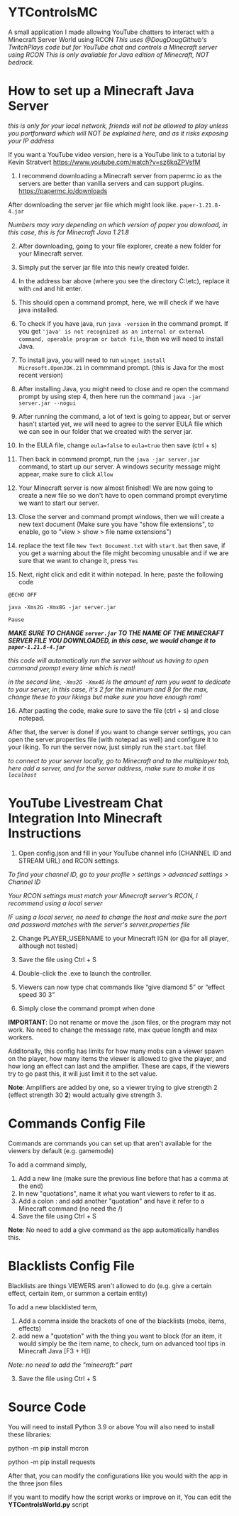 # YTControlsMC
A small application I made allowing YouTube chatters to interact with a Minecraft Server World using RCON
*This uses @DougDougGithub's TwitchPlays code but for YouTube chat and controls a Minecraft server using RCON*
*This is only available for Java edition of Minecraft, NOT bedrock.*

# How to set up a Minecraft Java Server

*this is only for your local network, friends will not be allowed to play unless you portforward which will NOT be explained here, and as it risks exposing your IP address*

If you want a YouTube video version, here is a YouTube link to a tutorial by Kevin Stratvert https://www.youtube.com/watch?v=sz6kqZPVsfM

1. I recommend downloading a Minecraft server from papermc.io as the servers are better than vanilla servers and can support plugins.
https://papermc.io/downloads

After downloading the server jar file which might look like. `paper-1.21.8-4.jar`

*Numbers may vary depending on which version of paper you download, in this case, this is for Minecraft Java 1.21.8*

2. After downloading, going to your file explorer, create a new folder for your Minecraft server.

3. Simply put the server jar file into this newly created folder.

4. In the address bar above (where you see the directory C:\etc), replace it with `cmd` and hit enter.

5. This should open a command prompt, here, we will check if we have java installed.

6. To check if you have java, run `java -version` in the command prompt. If you get `'java' is not recognized as an internal or external command, operable program or batch file`, then we will need to install Java.

7. To install java, you will need to run `winget install Microsoft.OpenJDK.21` in commmand prompt. (this is Java for the most recent version)

8. After installing Java, you might need to close and re open the command prompt by using step 4, then here run the command `java -jar server.jar --nogui`

9. After running the command, a lot of text is going to appear, but or server hasn't started yet, we will need to agree to the server EULA file which we can see in our folder that we created with the server jar.

10. In the EULA file, change `eula=false` to `eula=true` then save (ctrl + s)

11. Then back in command prompt, run the `java -jar server.jar` command, to start up our server. A windows security message might appear, make sure to click `Allow`

12. Your Minecraft server is now almost finished! We are now going to create a new file so we don't have to open command prompt everytime we want to start our server.

13. Close the server and command prompt windows, then we will create a new text document (Make sure you have "show file extensions", to enable, go to "view > show > file name extensions")

14. replace the text file `New Text Document.txt` with `start.bat` then save, if you get a warning about the file might becoming unusable and if we are sure that we want to change it, press `Yes`

15. Next, right click and edit it within notepad. In here, paste the following code

`@ECHO OFF`

`java -Xms2G -Xmx8G -jar server.jar`

`Pause`

***MAKE SURE TO CHANGE `server.jar` TO THE NAME OF THE MINECRAFT SERVER FILE YOU DOWNLOADED, in this case, we would change it to `paper-1.21.8-4.jar`***

*this code will automatically run the server without us having to open command prompt every time which is neat!*

*in the second line, `-Xms2G -Xmx4G` is the amount of ram you want to dedicate to your server, in this case, it's 2 for the minimum and 8 for the max, change these to your likings but make sure you have enough ram!*

16. After pasting the code, make sure to save the file (ctrl + s) and close notepad.

After that, the server is done! if you want to change server settings, you can open the server.properties file (with notepad as well) and configure it to your liking. To run the server now, just simply run the `start.bat` file!

*to connect to your server locally, go to Minecraft and to the multiplayer tab, here add a server, and for the server address, make sure to make it as `localhost`*

# YouTube Livestream Chat Integration Into Minecraft Instructions

1. Open config.json and fill in your YouTube channel info (CHANNEL ID and STREAM URL) and RCON settings.

*To find your channel ID, go to your profile > settings > advanced settings > Channel ID*

*Your RCON settings must match your Minecraft server's RCON, I recommend using a local server*

*IF using a local server, no need to change the host and make sure the port and password matches with the server's server.properties file*

2. Change PLAYER_USERNAME to your Minecraft IGN (or @a for all player, although not tested)

3. Save the file using Ctrl + S

4. Double-click the .exe to launch the controller.

5. Viewers can now type chat commands like “give diamond 5” or “effect speed 30 3”

6. Simply close the command prompt when done

**IMPORTANT**: Do not rename or move the .json files, or the program may not work. No need to change the message rate, max queue length and max workers. 

Additonally, this config has limits for how many mobs can a viewer spawn on the player, how many items the viewer is allowed to give the player, and how long an effect can last and the amplifier.
These are caps, if the viewers try to go past this, it will just limit it to the set value.

**Note**: Amplifiers are added by one, so a viewer trying to give strength 2 (effect strength 30 **2**) would actually give strength 3.

# Commands Config File

Commands are commands you can set up that aren't available for the viewers by default (e.g. gamemode)

To add a command simply, 
1. Add a new line (make sure the previous line before that has a comma at the end)
2. In new "quotations", name it what you want viewers to refer to it as.
3. Add a colon : and add another "quotation" and have it refer to a Minecraft command (no need the /)
4. Save the file using Ctrl + S

**Note**: No need to add a give command as the app automatically handles this.

# Blacklists Config File 

Blacklists are things VIEWERS aren't allowed to do (e.g. give a certain effect, certain item, or summon a certain entity)

To add a new blacklisted term,

1. Add a comma inside the brackets of one of the blacklists (mobs, items, effects)
2. add new a "quotation" with the thing you want to block (for an item, it would simply be the item name, to check, turn on advanced tool tips in Minecraft Java [F3 + H])
   
*Note: no need to add the "minecraft:" part*

3. Save the file using Ctrl + S

# Source Code
You will need to install Python 3.9 or above
You will also need to install these libraries:

python -m pip install mcron

python -m pip install requests

After that, you can modify the configurations like you would with the app in the three json files

If you want to modify how the script works or improve on it, You can edit the **YTControlsWorld.py** script
